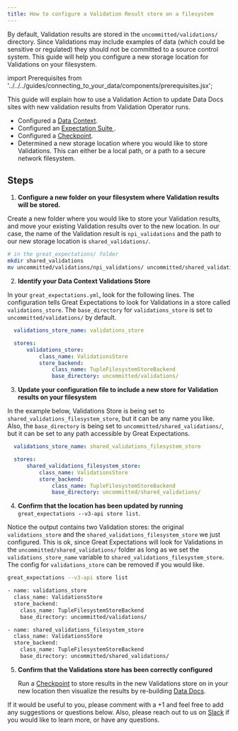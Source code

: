 ```yaml
---
title: How to configure a Validation Result store on a filesystem
---
```


By default, Validation results are stored in the ``uncommitted/validations/`` directory.  Since Validations may include examples of data (which could be sensitive or regulated) they should not be committed to a source control system.  This guide will help you configure a new storage location for Validations on your filesystem.

import Prerequisites from '../../../guides/connecting_to_your_data/components/prerequisites.jsx';

This guide will explain how to use a Validation Action to update Data Docs sites with new validation results from Validation Operator runs.

<Prerequisites>

- Configured a [Data Context](../../../tutorials/getting-started/initialize-a-data-context.md).
 - Configured an [Expectation Suite ](../../../tutorials/getting-started/create-your-first-expectations).
 - Configured a [Checkpoint](../../../guides/validation/checkpoints/how-to-create-a-new-checkpoint).
 - Determined a new storage location where you would like to store Validations. This can either be a local path, or a path to a secure network filesystem.

</Prerequisites>

Steps
-----

1. **Configure a new folder on your filesystem where Validation results will be stored.**

Create a new folder where you would like to store your Validation results, and move your existing Validation results over to the new location. In our case, the name of the Validation result is ``npi_validations`` and the path to our new storage location is ``shared_validations/``.

```bash
# in the great_expectations/ folder
mkdir shared_validations
mv uncommitted/validations/npi_validations/ uncommitted/shared_validations/
```

2. **Identify your Data Context Validations Store**

In your ``great_expectations.yml``, look for the following lines.  The configuration tells Great Expectations to look for Validations in a store called ``validations_store``. The ``base_directory`` for ``validations_store`` is set to ``uncommitted/validations/`` by default.

```yaml
  validations_store_name: validations_store

  stores:
      validations_store:
          class_name: ValidationsStore
          store_backend:
              class_name: TupleFilesystemStoreBackend
              base_directory: uncommitted/validations/
```

3. **Update your configuration file to include a new store for Validation results on your filesystem**

In the example below, Validations Store is being set to ``shared_validations_filesystem_store``, but it can be any name you like.  Also, the ``base_directory`` is being set to ``uncommitted/shared_validations/``, but it can be set to any path accessible by Great Expectations.

```yaml
  validations_store_name: shared_validations_filesystem_store

  stores:
      shared_validations_filesystem_store:
          class_name: ValidationsStore
          store_backend:
              class_name: TupleFilesystemStoreBackend
              base_directory: uncommitted/shared_validations/
```

4. **Confirm that the location has been updated by running** ``great_expectations --v3-api store list``.

Notice the output contains two Validation stores: the original ``validations_store`` and the ``shared_validations_filesystem_store`` we just configured.  This is ok, since Great Expectations will look for Validations in the ``uncommitted/shared_validations/`` folder as long as we set the ``validations_store_name`` variable to ``shared_validations_filesystem_store``. The config for ``validations_store`` can be removed if you would like.

```bash
great_expectations --v3-api store list

- name: validations_store
  class_name: ValidationsStore
  store_backend:
    class_name: TupleFilesystemStoreBackend
    base_directory: uncommitted/validations/

- name: shared_validations_filesystem_store
  class_name: ValidationsStore
  store_backend:
    class_name: TupleFilesystemStoreBackend
    base_directory: uncommitted/shared_validations/
```


5. **Confirm that the Validations store has been correctly configured**

    Run a [Checkpoint](../../../tutorials/getting-started/validate-your-data.md) to store results in the new Validations store on in your new location then visualize the results by re-building [Data Docs](../../../tutorials/getting-started/check-out-data-docs.md).


If it would be useful to you, please comment with a +1 and feel free to add any suggestions or questions below.  Also, please reach out to us on [Slack](https://greatexpectations.io/slack) if you would like to learn more, or have any questions.
